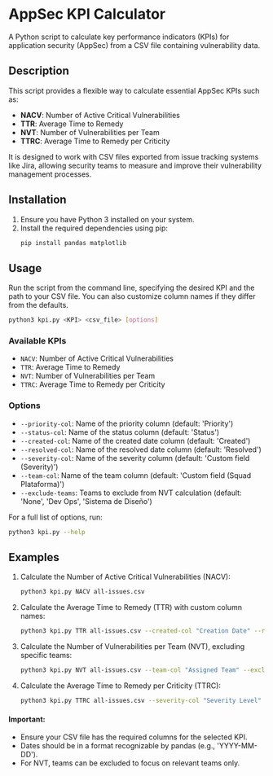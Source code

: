 # AppSec KPI Calculator

A Python script to calculate key performance indicators (KPIs) for application security (AppSec) from a CSV file containing vulnerability data.

## Description

This script provides a flexible way to calculate essential AppSec KPIs such as:
- **NACV**: Number of Active Critical Vulnerabilities
- **TTR**: Average Time to Remedy
- **NVT**: Number of Vulnerabilities per Team
- **TTRC**: Average Time to Remedy per Criticity

It is designed to work with CSV files exported from issue tracking systems like Jira, allowing security teams to measure and improve their vulnerability management processes.

## Installation

1. Ensure you have Python 3 installed on your system.
2. Install the required dependencies using pip:
   ```bash
   pip install pandas matplotlib
   ```

## Usage

Run the script from the command line, specifying the desired KPI and the path to your CSV file. You can also customize column names if they differ from the defaults.

```bash
python3 kpi.py <KPI> <csv_file> [options]
```

### Available KPIs
- `NACV`: Number of Active Critical Vulnerabilities
- `TTR`: Average Time to Remedy
- `NVT`: Number of Vulnerabilities per Team
- `TTRC`: Average Time to Remedy per Criticity

### Options
- `--priority-col`: Name of the priority column (default: 'Priority')
- `--status-col`: Name of the status column (default: 'Status')
- `--created-col`: Name of the created date column (default: 'Created')
- `--resolved-col`: Name of the resolved date column (default: 'Resolved')
- `--severity-col`: Name of the severity column (default: 'Custom field (Severity)')
- `--team-col`: Name of the team column (default: 'Custom field (Squad Plataforma)')
- `--exclude-teams`: Teams to exclude from NVT calculation (default: 'None', 'Dev Ops', 'Sistema de Diseño')

For a full list of options, run:
```bash
python3 kpi.py --help
```

## Examples

1. Calculate the Number of Active Critical Vulnerabilities (NACV):
   ```bash
   python3 kpi.py NACV all-issues.csv
   ```

2. Calculate the Average Time to Remedy (TTR) with custom column names:
   ```bash
   python3 kpi.py TTR all-issues.csv --created-col "Creation Date" --resolved-col "Resolution Date"
   ```

3. Calculate the Number of Vulnerabilities per Team (NVT), excluding specific teams:
   ```bash
   python3 kpi.py NVT all-issues.csv --team-col "Assigned Team" --exclude-teams "Team A" "Team B"
   ```

4. Calculate the Average Time to Remedy per Criticity (TTRC):
   ```bash
   python3 kpi.py TTRC all-issues.csv --severity-col "Severity Level"
   ```

#### Important:
- Ensure your CSV file has the required columns for the selected KPI.
- Dates should be in a format recognizable by pandas (e.g., 'YYYY-MM-DD').
- For NVT, teams can be excluded to focus on relevant teams only.